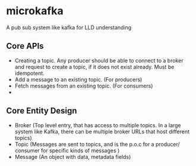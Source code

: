 # microkafka
A pub sub system like kafka for LLD understanding

## Core APIs
- Creating a topic. Any producer should be able to connect to a broker and request to create a topic, if it does not exist already. Must be idempotent.
- Add a message to an existing topic.  (For producers)
- Fetch messages from an existing topic. (For consumers)
- 
## Core Entity Design
- Broker (Top level entry, that has access to multiple topics. In a large system like Kafka, there can be multiple broker URLs that host different topics)
- Topic (Messages are sent to topics, and is the p.o.c for a producer/ consumer for specific kinds of messages )
- Message (An object with data, metadata fields)


